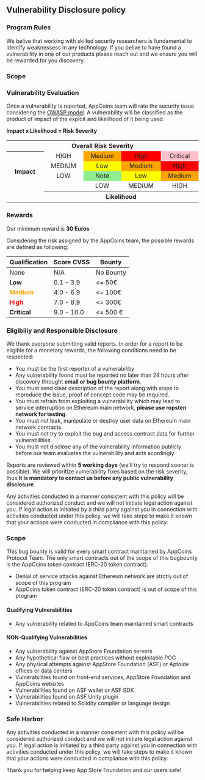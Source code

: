## Vulnerability Disclosure policy

### Program Rules

We belive that working with skilled security researchers is fundamental to identify weaknessess in any technology. If you belive to have found a vulnerability in one of our products please reach out and we ensure you will be rewarded for you discovery.

### Scope

### Vulnerability Evaluation

Once a vulnerability is reported, AppCoins team will rate the security issue considering the [OWASP model](https://www.owasp.org/index.php/OWASP_Risk_Rating_Methodology). A vulnerability will be classified as the product of impact of the exploit and likelihood of it being used.

**Impact x Likelihood = Risk Severity**


<table>
<tbody><tr>
<th colspan="5" align="center">Overall Risk Severity</th>
</tr>
<tr>
<th rowspan="4" width="15%" align="center">Impact</th>
<td width="15%" align="center">HIGH</td>
<td width="15%" bgcolor="orange" align="center">Medium</td>
<td width="15%" bgcolor="red" align="center">High</td>
<td width="15%" bgcolor="pink" align="center">Critical</td>
</tr>
<tr>
<td align="center">MEDIUM</td>
<td bgcolor="yellow" align="center">Low</td>
<td bgcolor="orange" align="center">Medium</td>
<td bgcolor="red" align="center">High</td>
</tr>
<tr>
<td align="center">LOW</td>
<td bgcolor="lightgreen" align="center">Note</td>
<td bgcolor="yellow" align="center">Low</td>
<td bgcolor="orange" align="center">Medium</td>
</tr>
<tr>
<td align="center">&nbsp;</td>
<td align="center">LOW</td>
<td align="center">MEDIUM</td>
<td align="center">HIGH</td>
</tr>
<tr>
<td align="center">&nbsp;</td>
<th colspan="4" align="center">Likelihood</th>
</tr>
</tbody>
</table>

### Rewards

Our minimum reward is **30 Euros**

Considering the risk assigned by the AppCoins team, the possible rewards are defined as following:
<table>
<thead><tr><th>Qualification</th>
<th>Score CVSS</th>
<th>Bounty</th>
</tr></thead><tbody><tr><td>None</td>
<td>N/A</td>
<td>No Bounty</td>
</tr><tr><td style="font: lightgreen"><span ><strong>Low</strong></span></td>
<td>0.1 - 3.9</td>
<td>&lt;= 50€</td>
</tr><tr><td><span style="color:#FFA500;"><strong>Medium</strong></span></td>
<td>4.0 - 6.9</td>
<td>&lt;= 100€</td>
</tr><tr><td><span style="color:#FF0000;"><strong>High</strong></span></td>
<td>7.0 - 8.9</td>
<td>&lt;= 300€</td>
</tr><tr><td><strong>Critical</strong></td>
<td>9.0 - 10.0</td>
<td>&lt;= 500 €</td>
</tr></tbody>
</table>


### Eligibiliy and Responsible Disclosure

We thank everyone submitting valid reports. In order for a report to be eligible for a monetary rewards, the following conditions need to be respected:
 - You must be the first reporter of a vulnerabiliby
 - Any vulnerability found must be reported no later than 24 hours after discovery throught **email or bug bounty platform**.
 - You must send clear description of the report along with steps to reproduce the issue, proof of concept code may be required.
 - You must refrain from exploiting a vulnerability which may lead to service interruption on Ethereum main network, **please use ropsten network for testing**.
 - You must not leak, manipulate or destroy user data on Ethereum main network contracts.
 - You must not try to exploit the bug and access contract data for further vulnerabilities.
 - You must not disclose any of the vulnerability information publicly before our team evaluates the vulnerability and acts acordingly.

Reports are reviewed within **5 working days** (we'll try to respond sooner is possible).
We will prioritize vulnerability fixes based on the risk severity, thus **it is mandatory to contact us before any public vulnerability disclosure**. 

Any activities conducted in a manner consistent with this policy will be considered authorized conduct and we will not initiate legal action against you. If legal action is initiated by a third party against you in connection with activities conducted under this policy, we will take steps to make it known that your actions were conducted in compliance with this policy. 

### Scope
This bug bounty is valid for every smart contract maintained by AppCoins Protocol Team.
The only smart contracts out of the scope of this bugbounty is the AppCoins token contract (ERC-20 token contract).
- Denial of service attacks against Ethereum network are strctly out of scope of this program
- AppCoins token contract (ERC-20 token contract) is out of scope of this program

#### Qualifying Vulnerabilities
 - Any vulnerability related to AppCoins team maintained smart contracts

#### NON-Qualifying Vulnerabilities
 - Any vulnerability against AppStore Foundation servers
 - Any hypothetical flaw or best practices without exploitable POC
 - Any physical attempts against AppStore Foundation (ASF) or Aptoide offices or data centers
 - Vulnerabilities found on front-end services, AppStore Foundation and AppCoins websites
 - Vulnerabilities found on ASF wallet or ASF SDK
 - Vulnerabilities found on ASF Unity plugin
 - Vulnerabilities related to Solidity compiler or language design


### Safe Harbor

Any activities conducted in a manner consistent with this policy will be considered authorized conduct and we will not initiate legal action against you. If legal action is initiated by a third party against you in connection with activities conducted under this policy, we will take steps to make it known that your actions were conducted in compliance with this policy.

Thank you for helping keep App Store Foundation and our users safe!
